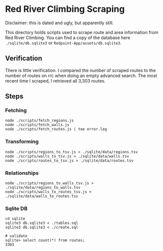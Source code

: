 # Red River Climbing Scraping

Disclaimer: this is dated and ugly, but apparently still.

This directory holds scripts used to scrape route and area information from Red River Climbing. You can find a copy of the database here `./sqlite/db.sqlite3` or `Redpoint-App/assets/db.sqlite3`.

## Verification

There is little verification. I compared the number of scraped routes to the number of routes on rrc when doing an empty advanced search. The most recent time I scraped, I retrieved all 3,303 routes. 
## Steps

### Fetching
```
node ./scripts/fetch_regions.js
node ./scripts/fetch_walls.js
node ./scripts/fetch_routes.js | tee error.log
```

### Transforming
```
node ./scripts/regions_to_tsv.js > ./sqlite/data/regions.tsv
node ./scripts/walls_to_tsv.js > ./sqlite/data/walls.tsv
node ./scripts/routes_to_tsv.js > ./sqlite/data/routes.tsv
```

### Relationships

```
node ./scripts/regions_to_walls_tsv.js > ./sqlite/data/regions_to_walls.tsv
node ./scripts/walls_to_routes_tsv.js > ./sqlite/data/walls_to_routes.tsv
```

### Sqlite DB

```
cd sqlite
sqlite3 db.sqlite3 < ./tables.sql
sqlite3 db.sqlite3 < ./create.sql

# validate
sqlite> select count(*) from routes;
3303
```
